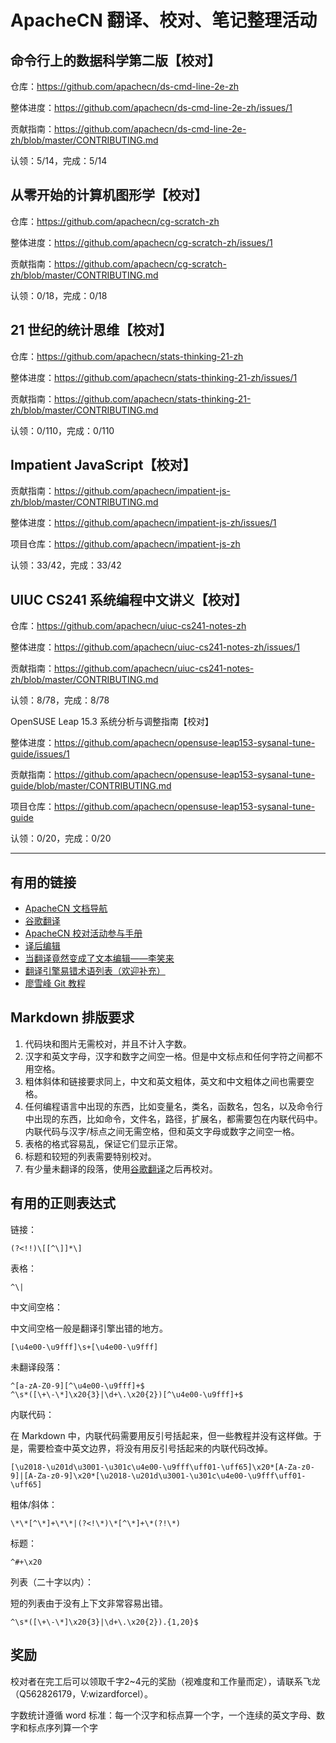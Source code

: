 # ApacheCN 翻译、校对、笔记整理活动

## 命令行上的数据科学第二版【校对】

仓库：https://github.com/apachecn/ds-cmd-line-2e-zh

整体进度：https://github.com/apachecn/ds-cmd-line-2e-zh/issues/1

贡献指南：https://github.com/apachecn/ds-cmd-line-2e-zh/blob/master/CONTRIBUTING.md

认领：5/14，完成：5/14

## 从零开始的计算机图形学【校对】

仓库：https://github.com/apachecn/cg-scratch-zh

整体进度：https://github.com/apachecn/cg-scratch-zh/issues/1

贡献指南：https://github.com/apachecn/cg-scratch-zh/blob/master/CONTRIBUTING.md

认领：0/18，完成：0/18

## 21 世纪的统计思维【校对】

仓库：https://github.com/apachecn/stats-thinking-21-zh

整体进度：https://github.com/apachecn/stats-thinking-21-zh/issues/1

贡献指南：https://github.com/apachecn/stats-thinking-21-zh/blob/master/CONTRIBUTING.md

认领：0/110，完成：0/110

## Impatient JavaScript【校对】

贡献指南：https://github.com/apachecn/impatient-js-zh/blob/master/CONTRIBUTING.md

整体进度：https://github.com/apachecn/impatient-js-zh/issues/1

项目仓库：https://github.com/apachecn/impatient-js-zh

认领：33/42，完成：33/42

## UIUC CS241 系统编程中文讲义【校对】

仓库：https://github.com/apachecn/uiuc-cs241-notes-zh

整体进度：https://github.com/apachecn/uiuc-cs241-notes-zh/issues/1

贡献指南：https://github.com/apachecn/uiuc-cs241-notes-zh/blob/master/CONTRIBUTING.md

认领：8/78，完成：8/78

OpenSUSE Leap 15.3 系统分析与调整指南【校对】

整体进度：https://github.com/apachecn/opensuse-leap153-sysanal-tune-guide/issues/1

贡献指南：https://github.com/apachecn/opensuse-leap153-sysanal-tune-guide/blob/master/CONTRIBUTING.md

项目仓库：https://github.com/apachecn/opensuse-leap153-sysanal-tune-guide

认领：0/20，完成：0/20

---

## 有用的链接

+   [ApacheCN 文档导航](https://docs.apachecn.org/)
+   [谷歌翻译](https://translate.google.cn/)
+   [ApacheCN 校对活动参与手册](https://github.com/apachecn/home/blob/master/docs/translate/joining-guide.md)
+   [译后编辑](https://www.bing.com/search?q=%E8%AF%91%E5%90%8E%E7%BC%96%E8%BE%91&mkt=zh-CN)
+   [当翻译竟然变成了文本编辑——李笑来](https://zhuanlan.zhihu.com/p/465979584)
+   [翻译引擎易错术语列表（欢迎补充）](https://github.com/apachecn/home/blob/master/docs/translate/trans-table.md)
+   [廖雪峰 Git 教程](https://www.liaoxuefeng.com/wiki/896043488029600)

## Markdown 排版要求

1.  代码块和图片无需校对，并且不计入字数。
3.  汉字和英文字母，汉字和数字之间空一格。但是中文标点和任何字符之间都不用空格。
4.  粗体斜体和链接要求同上，中文和英文粗体，英文和中文粗体之间也需要空格。
5.  任何编程语言中出现的东西，比如变量名，类名，函数名，包名，以及命令行中出现的东西，比如命令，文件名，路径，扩展名，都需要包在内联代码中。内联代码与汉字/标点之间无需空格，但和英文字母或数字之间空一格。
6.  表格的格式容易乱，保证它们显示正常。
7.  标题和较短的列表需要特别校对。
8.  有少量未翻译的段落，使用[谷歌翻译](https://translate.google.cn/)之后再校对。

## 有用的正则表达式

链接：

```
(?<!!)\[[^\]]*\]
```

表格：

```
^\|
```

中文间空格：

中文间空格一般是翻译引擎出错的地方。

```
[\u4e00-\u9fff]\s+[\u4e00-\u9fff]
```

未翻译段落：

```
^[a-zA-Z0-9][^\u4e00-\u9fff]+$
^\s*([\+\-\*]\x20{3}|\d+\.\x20{2})[^\u4e00-\u9fff]+$
```

内联代码：

在 Markdown 中，内联代码需要用反引号括起来，但一些教程并没有这样做。于是，需要检查中英文边界，将没有用反引号括起来的内联代码改掉。

```
[\u2018-\u201d\u3001-\u301c\u4e00-\u9fff\uff01-\uff65]\x20*[A-Za-z0-9]|[A-Za-z0-9]\x20*[\u2018-\u201d\u3001-\u301c\u4e00-\u9fff\uff01-\uff65]
```

粗体/斜体：

```
\*\*[^\*]+\*\*|(?<!\*)\*[^\*]+\*(?!\*)
```

标题：

```
^#+\x20
```

列表（二十字以内）：

短的列表由于没有上下文非常容易出错。

```
^\s*([\+\-\*]\x20{3}|\d+\.\x20{2}).{1,20}$
```

## 奖励

校对者在完工后可以领取千字2~4元的奖励（视难度和工作量而定），请联系飞龙（Q562826179，V:wizardforcel）。

字数统计遵循 word 标准：每一个汉字和标点算一个字，一个连续的英文字母、数字和标点序列算一个字

